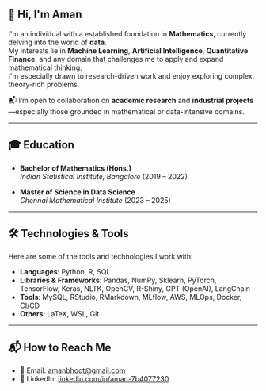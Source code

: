 ## 👋 Hi, I'm Aman

I'm an individual with a established foundation in **Mathematics**, currently delving into the world of **data**.  
My interests lie in **Machine Learning**, **Artificial Intelligence**, **Quantitative Finance**, and any domain that challenges me to apply and expand mathematical thinking.  
I'm especially drawn to research-driven work and enjoy exploring complex, theory-rich problems.

📬 I’m open to collaboration on **academic research** and **industrial projects**—especially those grounded in mathematical or data-intensive domains.

---

## 🎓 Education

- **Bachelor of Mathematics (Hons.)**  
  *Indian Statistical Institute, Bangalore* (2019 – 2022)

- **Master of Science in Data Science**  
  *Chennai Mathematical Institute* (2023 – 2025)

---

## 🛠️ Technologies & Tools

Here are some of the tools and technologies I work with:

- **Languages**: Python, R, SQL
- **Libraries & Frameworks**: Pandas, NumPy, Sklearn, PyTorch, TensorFlow, Keras, NLTK, OpenCV, R-Shiny, GPT (OpenAI), LangChain
- **Tools**:  MySQL, RStudio, RMarkdown, MLflow, AWS, MLOps, Docker, CI/CD
- **Others**: LaTeX, WSL, Git

---
## 📬 How to Reach Me

- 📧 Email: [amanbhoot@gmail.com](mailto:amanbhoot@gmail.com)  
- 💼 LinkedIn: [linkedin.com/in/aman-7b4077230](https://www.linkedin.com/in/aman-7b4077230/)
